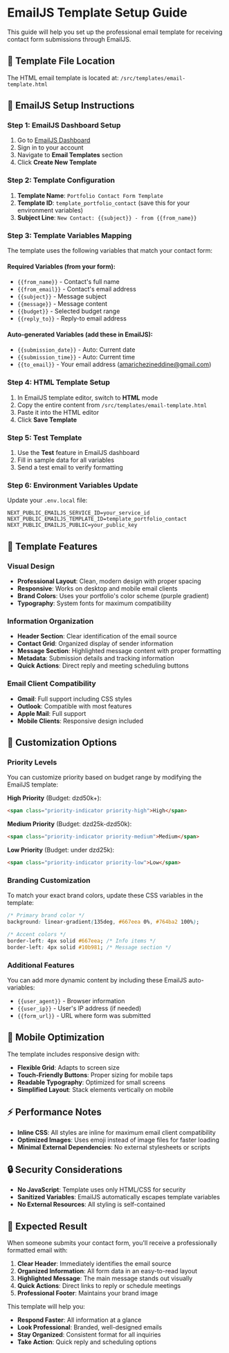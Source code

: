# EmailJS Template Setup Guide

This guide will help you set up the professional email template for receiving contact form submissions through EmailJS.

## 📧 Template File Location
The HTML email template is located at: `/src/templates/email-template.html`

## 🚀 EmailJS Setup Instructions

### Step 1: EmailJS Dashboard Setup
1. Go to [EmailJS Dashboard](https://dashboard.emailjs.com/)
2. Sign in to your account
3. Navigate to **Email Templates** section
4. Click **Create New Template**

### Step 2: Template Configuration
1. **Template Name**: `Portfolio Contact Form Template`
2. **Template ID**: `template_portfolio_contact` (save this for your environment variables)
3. **Subject Line**: `New Contact: {{subject}} - from {{from_name}}`

### Step 3: Template Variables Mapping

The template uses the following variables that match your contact form:

#### Required Variables (from your form):
- `{{from_name}}` - Contact's full name
- `{{from_email}}` - Contact's email address  
- `{{subject}}` - Message subject
- `{{message}}` - Message content
- `{{budget}}` - Selected budget range
- `{{reply_to}}` - Reply-to email address

#### Auto-generated Variables (add these in EmailJS):
- `{{submission_date}}` - Auto: Current date
- `{{submission_time}}` - Auto: Current time
- `{{to_email}}` - Your email address (amarichezineddine@gmail.com)

### Step 4: HTML Template Setup
1. In EmailJS template editor, switch to **HTML** mode
2. Copy the entire content from `/src/templates/email-template.html`
3. Paste it into the HTML editor
4. Click **Save Template**

### Step 5: Test Template
1. Use the **Test** feature in EmailJS dashboard
2. Fill in sample data for all variables
3. Send a test email to verify formatting

### Step 6: Environment Variables Update
Update your `.env.local` file:
```env
NEXT_PUBLIC_EMAILJS_SERVICE_ID=your_service_id
NEXT_PUBLIC_EMAILJS_TEMPLATE_ID=template_portfolio_contact
NEXT_PUBLIC_EMAILJS_PUBLIC=your_public_key
```

## 🎨 Template Features

### Visual Design
- **Professional Layout**: Clean, modern design with proper spacing
- **Responsive**: Works on desktop and mobile email clients
- **Brand Colors**: Uses your portfolio's color scheme (purple gradient)
- **Typography**: System fonts for maximum compatibility

### Information Organization
- **Header Section**: Clear identification of the email source
- **Contact Grid**: Organized display of sender information
- **Message Section**: Highlighted message content with proper formatting
- **Metadata**: Submission details and tracking information
- **Quick Actions**: Direct reply and meeting scheduling buttons

### Email Client Compatibility
- **Gmail**: Full support including CSS styles
- **Outlook**: Compatible with most features
- **Apple Mail**: Full support
- **Mobile Clients**: Responsive design included

## 🔧 Customization Options

### Priority Levels
You can customize priority based on budget range by modifying the EmailJS template:

**High Priority** (Budget: dzd50k+):
```html
<span class="priority-indicator priority-high">High</span>
```

**Medium Priority** (Budget: dzd25k-dzd50k):
```html
<span class="priority-indicator priority-medium">Medium</span>
```

**Low Priority** (Budget: under dzd25k):
```html
<span class="priority-indicator priority-low">Low</span>
```

### Branding Customization
To match your exact brand colors, update these CSS variables in the template:
```css
/* Primary brand color */
background: linear-gradient(135deg, #667eea 0%, #764ba2 100%);

/* Accent colors */
border-left: 4px solid #667eea; /* Info items */
border-left: 4px solid #10b981; /* Message section */
```

### Additional Features
You can add more dynamic content by including these EmailJS auto-variables:
- `{{user_agent}}` - Browser information
- `{{user_ip}}` - User's IP address (if needed)
- `{{form_url}}` - URL where form was submitted

## 📱 Mobile Optimization

The template includes responsive design with:
- **Flexible Grid**: Adapts to screen size
- **Touch-Friendly Buttons**: Proper sizing for mobile taps
- **Readable Typography**: Optimized for small screens
- **Simplified Layout**: Stack elements vertically on mobile

## ⚡ Performance Notes

- **Inline CSS**: All styles are inline for maximum email client compatibility
- **Optimized Images**: Uses emoji instead of image files for faster loading
- **Minimal External Dependencies**: No external stylesheets or scripts

## 🔒 Security Considerations

- **No JavaScript**: Template uses only HTML/CSS for security
- **Sanitized Variables**: EmailJS automatically escapes template variables
- **No External Resources**: All styling is self-contained

## 🎯 Expected Result

When someone submits your contact form, you'll receive a professionally formatted email with:

1. **Clear Header**: Immediately identifies the email source
2. **Organized Information**: All form data in an easy-to-read layout
3. **Highlighted Message**: The main message stands out visually
4. **Quick Actions**: Direct links to reply or schedule meetings
5. **Professional Footer**: Maintains your brand image

This template will help you:
- **Respond Faster**: All information at a glance
- **Look Professional**: Branded, well-designed emails
- **Stay Organized**: Consistent format for all inquiries
- **Take Action**: Quick reply and scheduling options